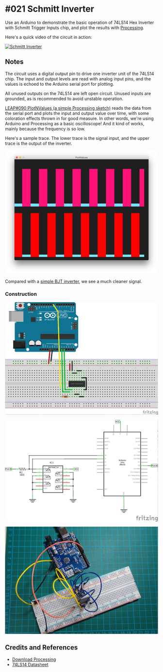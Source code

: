 # #021 Schmitt Inverter

Use an Arduino to demonstrate the basic operation of 74LS14 Hex Inverter with Schmitt Trigger Inputs chip, and plot the results with [Processing](https://www.processing.org).

Here's a quick video of the circuit in action:

[![Schmitt Inverter](https://img.youtube.com/vi/xGmdBrGDc2E/0.jpg)](https://www.youtube.com/watch?v=xGmdBrGDc2E)

## Notes

The circuit uses a digital output pin to drive one inverter unit of the 74LS14 chip.
The input and output levels are read with analog input pins, and the values is echoed to the Arduino serial port for plotting.

All unused outputs on the 74LS14 are left open circuit. Unused inputs are grounded, as is recommended to avoid unstable operation.

[LEAP#090 PlotNValues (a simple Processing sketch)](../../playground/PlotNValues/) reads the data from the serial port and plots the input and output value over time, with some coloration effects thrown in for good measure. In other words, we're using Arduino and Processing as a basic oscilloscope! And it kind of works, mainly because the frequency is so low.

Here's a sample trace. The lower trace is the signal input, and the upper trace is the output of the inverter.

![processing trace](./assets/processing_trace.png?raw=true)

Compared with a [simple BJT inverter](../ResistorTransistorLogic/NOT), we see a much cleaner signal.

### Construction

![The Breadboard](./assets/SchmittInverter_bb.jpg?raw=true)

![The Schematic](./assets/SchmittInverter_schematic.jpg?raw=true)

![The Build](./assets/SchmittInverter_build.jpg?raw=true)

## Credits and References

* [Download Processing](https://www.processing.org/download/)
* [74LS14 Datasheet](https://www.futurlec.com/74LS/74LS14.shtml)
